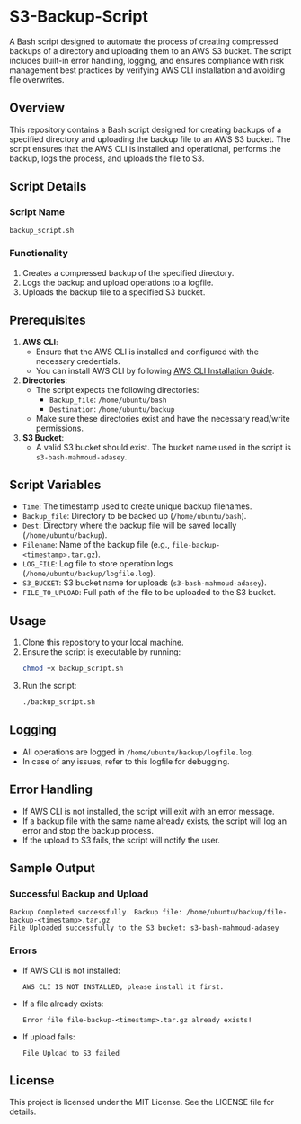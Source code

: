 # S3-Backup-Script
A Bash script designed to automate the process of creating compressed backups of a directory and uploading them to an AWS S3 bucket. The script includes built-in error handling, logging, and ensures compliance with risk management best practices by verifying AWS CLI installation and avoiding file overwrites.

## Overview
This repository contains a Bash script designed for creating backups of a specified directory and uploading the backup file to an AWS S3 bucket. The script ensures that the AWS CLI is installed and operational, performs the backup, logs the process, and uploads the file to S3.

## Script Details
### Script Name
`backup_script.sh`

### Functionality
1. Creates a compressed backup of the specified directory.
2. Logs the backup and upload operations to a logfile.
3. Uploads the backup file to a specified S3 bucket.

## Prerequisites
1. **AWS CLI**:
   - Ensure that the AWS CLI is installed and configured with the necessary credentials.
   - You can install AWS CLI by following [AWS CLI Installation Guide](https://docs.aws.amazon.com/cli/latest/userguide/getting-started-install.html).
2. **Directories**:
   - The script expects the following directories:
     - `Backup_file`: `/home/ubuntu/bash`
     - `Destination`: `/home/ubuntu/backup`
   - Make sure these directories exist and have the necessary read/write permissions.
3. **S3 Bucket**:
   - A valid S3 bucket should exist. The bucket name used in the script is `s3-bash-mahmoud-adasey`.

## Script Variables
- `Time`: The timestamp used to create unique backup filenames.
- `Backup_file`: Directory to be backed up (`/home/ubuntu/bash`).
- `Dest`: Directory where the backup file will be saved locally (`/home/ubuntu/backup`).
- `Filename`: Name of the backup file (e.g., `file-backup-<timestamp>.tar.gz`).
- `LOG_FILE`: Log file to store operation logs (`/home/ubuntu/backup/logfile.log`).
- `S3_BUCKET`: S3 bucket name for uploads (`s3-bash-mahmoud-adasey`).
- `FILE_TO_UPLOAD`: Full path of the file to be uploaded to the S3 bucket.

## Usage
1. Clone this repository to your local machine.
2. Ensure the script is executable by running:
   ```bash
   chmod +x backup_script.sh
   ```
3. Run the script:
   ```bash
   ./backup_script.sh
   ```

## Logging
- All operations are logged in `/home/ubuntu/backup/logfile.log`.
- In case of any issues, refer to this logfile for debugging.

## Error Handling
- If AWS CLI is not installed, the script will exit with an error message.
- If a backup file with the same name already exists, the script will log an error and stop the backup process.
- If the upload to S3 fails, the script will notify the user.

## Sample Output
### Successful Backup and Upload
```
Backup Completed successfully. Backup file: /home/ubuntu/backup/file-backup-<timestamp>.tar.gz
File Uploaded successfully to the S3 bucket: s3-bash-mahmoud-adasey
```

### Errors
- If AWS CLI is not installed:
  ```
  AWS CLI IS NOT INSTALLED, please install it first.
  ```
- If a file already exists:
  ```
  Error file file-backup-<timestamp>.tar.gz already exists!
  ```
- If upload fails:
  ```
  File Upload to S3 failed
  ```

## License
This project is licensed under the MIT License. See the LICENSE file for details.

